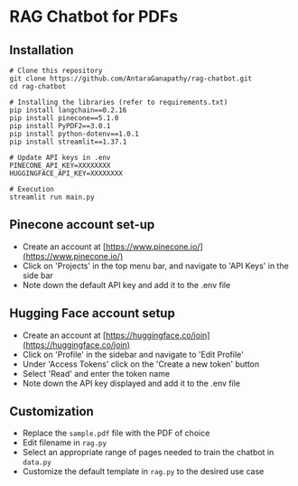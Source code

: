 # RAG Chatbot for PDFs

## Installation
```
# Clone this repository
git clone https://github.com/AntaraGanapathy/rag-chatbot.git
cd rag-chatbot
```

```
# Installing the libraries (refer to requirements.txt)
pip install langchain==0.2.16
pip install pinecone==5.1.0
pip install PyPDF2==3.0.1
pip install python-dotenv==1.0.1
pip install streamlit==1.37.1
```

```
# Update API keys in .env
PINECONE_API_KEY=XXXXXXXX
HUGGINGFACE_API_KEY=XXXXXXXX
```

```
# Execution
streamlit run main.py
```

## Pinecone account set-up
- Create an account at [https://www.pinecone.io/](https://www.pinecone.io/)
- Click on 'Projects' in the top menu bar, and navigate to 'API Keys' in the side bar
- Note down the default API key and add it to the .env file

## Hugging Face account setup
- Create an account at [https://huggingface.co/join](https://huggingface.co/join)
- Click on 'Profile' in the sidebar and navigate to 'Edit Profile'
- Under 'Access Tokens' click on the 'Create a new token' button
- Select 'Read' and enter the token name
- Note down the API key displayed and add it to the .env file

## Customization
- Replace the `sample.pdf` file with the PDF of choice
- Edit filename in `rag.py`
- Select an appropriate range of pages needed to train the chatbot in `data.py`
- Customize the default template in `rag.py` to the desired use case

